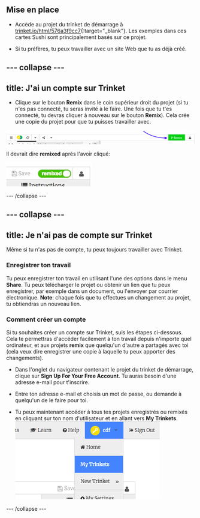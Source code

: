 ## Mise en place

- Accède au projet du trinket de démarrage à [trinket.io/html/576a3f9cc7](https://trinket.io/html/576a3f9cc7){:target="_blank"}. Les exemples dans ces cartes Sushi sont principalement basés sur ce projet.

- Si tu préfères, tu peux travailler avec un site Web que tu as déjà créé.

--- collapse ---
---
title: J'ai un compte sur Trinket
---

- Clique sur le bouton **Remix** dans le coin supérieur droit du projet (si tu n'es pas connecté, tu seras invité à le faire. Une fois que tu t'es connecté, tu devras cliquer à nouveau sur le bouton **Remix**). Cela crée une copie du projet pour que tu puisses travailler avec. 

![Bouton Remix](images/tktRemixButtonArrow.png)

Il devrait dire **remixed** après l'avoir cliqué:

![Le bouton dit maintenant "remixed"](images/tktRemixedSmall.png)

--- /collapse ---

--- collapse ---
---
title: Je n'ai pas de compte sur Trinket
---

Même si tu n'as pas de compte, tu peux toujours travailler avec Trinket.

### Enregistrer ton travail

Tu peux enregistrer ton travail en utilisant l'une des options dans le menu **Share**. Tu peux télécharger le projet ou obtenir un lien que tu peux enregistrer, par exemple dans un document, ou l'envoyer par courrier électronique. **Note**: chaque fois que tu effectues un changement au projet, tu obtiendras un nouveau lien.

### Comment créer un compte

Si tu souhaites créer un compte sur Trinket, suis les étapes ci-dessous. Cela te permettras d'accéder facilement à ton travail depuis n'importe quel ordinateur, et aux projets **remix** que quelqu'un d'autre a partagés avec toi (cela veux dire enregistrer une copie à laquelle tu peux apporter des changements).

- Dans l'onglet du navigateur contenant le projet du trinket de démarrage, clique sur **Sign Up For Your Free Account**. Tu auras besoin d'une adresse e-mail pour t'inscrire.

- Entre ton adresse e-mail et choisis un mot de passe, ou demande à quelqu'un de le faire pour toi.

- Tu peux maintenant accéder à tous tes projets enregistrés ou remixés en cliquant sur ton nom d'utilisateur et en allant vers **My Trinkets**. !["My Trinkets" menu item](images/myTrinketsMenu.png)

--- /collapse ---